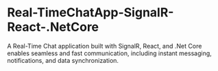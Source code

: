 # Real-TimeChatApp-SignalR-React-.NetCore
 A Real-Time Chat application built with SignalR, React, and .Net Core enables seamless and fast communication, including instant messaging, notifications, and data synchronization.
